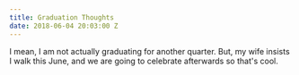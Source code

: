 ```yaml
---
title: Graduation Thoughts
date: 2018-06-04 20:03:00 Z
---
```


I mean, I am not actually graduating for another quarter. But, my wife insists I walk this June, and we are going to celebrate afterwards so that's cool.